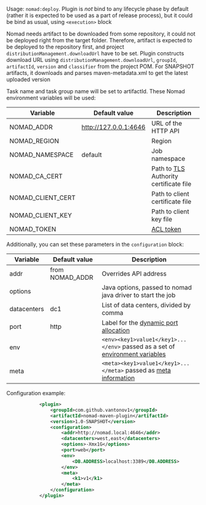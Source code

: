 Usage: `nomad:deploy`. Plugin is *not* bind to any lifecycle phase by default (rather it is expected to be used as a part of release process), but it could be bind as usual, using `<execution>` block 

Nomad needs artifact to be downloaded from some repository, it could not be deployed right from the target folder. 
Therefore, artifact is expected to be deployed to the repository first, and project `distributionManagement.downloadUrl` have to be set.
Plugin constructs download URL using `distributionManagement.downloadUrl`, `groupId`, `artifactId`, `version` and `classifier` from the project POM. 
For SNAPSHOT artifacts, it downloads and parses maven-metadata.xml to get the latest uploaded version 

Task name and task group name will be set to artifactId. These Nomad environment variables will be used:

Variable         | Default value         | Description
-----------------|-----------------------|-----------------------------------------------
NOMAD_ADDR       | http://127.0.0.1:4646 | URL of the HTTP API
NOMAD_REGION     |                       | Region  
NOMAD_NAMESPACE  | default               | Job namespace
NOMAD_CA_CERT    |                       | Path to [TLS](https://www.nomadproject.io/guides/security/securing-nomad.html)  Authority certificate file  
NOMAD_CLIENT_CERT|                       | Path to client certificate file
NOMAD_CLIENT_KEY |                       | Path to client key file
NOMAD_TOKEN      |                       | [ACL token](https://www.nomadproject.io/guides/security/acl.html)
  
Additionally, you can set these parameters in the `configuration` block:

Variable         | Default value         | Description
-----------------|-----------------------|-----------------------------------------------
addr             | from NOMAD_ADDR       | Overrides API address
options          |                       | Java options, passed to nomad java driver to start the job
datacenters      | dc1                   | List of data centers, divided by comma
port             | http                  | Label for the [dynamic port allocation](https://www.nomadproject.io/docs/job-specification/network.html#dynamic-ports)
env              |                       | `<env><key1>value1</key1>...</env>` passed as a set of [environment variables](https://www.nomadproject.io/docs/job-specification/env.html)
meta             |                       | `<meta><key1>value1</key1>...</meta>` passed as [meta information](https://www.nomadproject.io/docs/job-specification/meta.html)  

Configuration example:

```xml
            <plugin>
                <groupId>com.github.vantonov1</groupId>
                <artifactId>nomad-maven-plugin</artifactId>
                <version>1.0-SNAPSHOT</version>
                <configuration>
                    <addr>http://nomad.local:4646</addr>
                    <datacenters>west,east</datacenters>
                    <options>-Xmx1G</options>
                    <port>web</port>
                    <env>
                        <DB.ADDRESS>localhost:3389</DB.ADDRESS>
                    </env>
                    <meta>
                        <k1>v1</k1>
                    </meta>
                </configuration>
            </plugin>
```